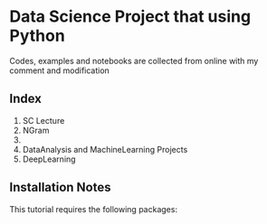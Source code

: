 # Data Science Project that using Python

Codes, examples and notebooks are collected from online with my comment and modification

## Index

1. SC Lecture
2. NGram
3. 
4. DataAnalysis and MachineLearning Projects
5. DeepLearning
 
## Installation Notes
This tutorial requires the following packages:

<!-- - Python version 2.6-2.7 or 3.3+
- `numpy` version 1.5 or later: http://www.numpy.org/
- `scipy` version 0.10 or later: http://www.scipy.org/
- `matplotlib` version 1.3 or later: http://matplotlib.org/
- `scikit-learn` version 0.14 or later: http://scikit-learn.org
- `ipython` version 2.0 or later, with notebook support: http://ipython.org
- `seaborn` version 0.5 or later -->


